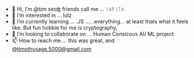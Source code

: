 - 👋 Hi, I’m @tɪm  seɪʤ friends call me ... ᛊᛟᚹᛁᛚᛟ  
- 👀 I’m interested in ... lulz
- 🌱 I’m currently learning ... .JS .... .everything... at least thats what it feels like. But fun hobbie for me is cryptography, 
- 💞️ I’m looking to collaborate on ... Human Consicous AI/ ML project 
- 📫 How to reach me ... this was great, and @timothysage.5000@gmail.com  


<!---
timothywsage/timothywsage is a ✨ special ✨ repository because its `README.md` (this file) appears on your GitHub profile.
You can click the Preview link to take a look at your changes.
--->
